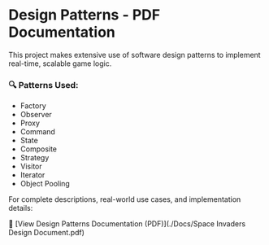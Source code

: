 # Design Patterns - PDF Documentation

This project makes extensive use of software design patterns to implement real-time, scalable game logic.

### 🔍 Patterns Used:
- Factory
- Observer
- Proxy
- Command
- State
- Composite
- Strategy
- Visitor
- Iterator
- Object Pooling

For complete descriptions, real-world use cases, and implementation details:

📄 [View Design Patterns Documentation (PDF)](./Docs/Space Invaders Design Document.pdf)
